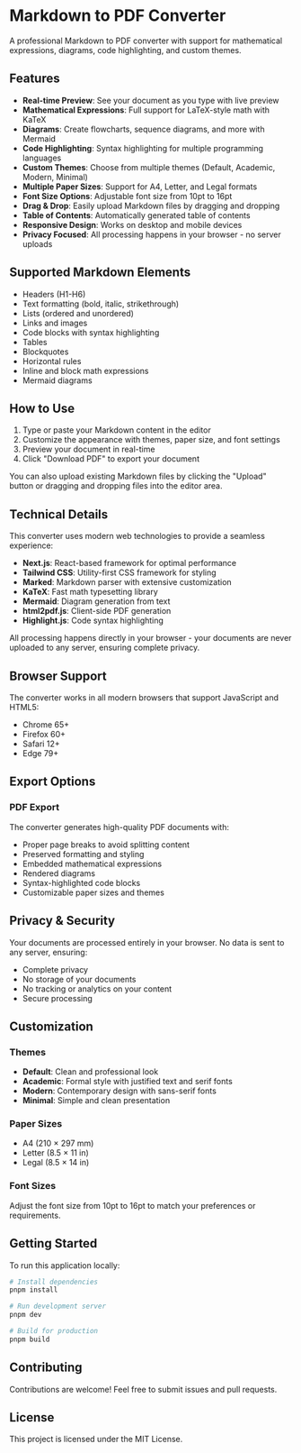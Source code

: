 # Markdown to PDF Converter

A professional Markdown to PDF converter with support for mathematical expressions, diagrams, code highlighting, and custom themes.

## Features

- **Real-time Preview**: See your document as you type with live preview
- **Mathematical Expressions**: Full support for LaTeX-style math with KaTeX
- **Diagrams**: Create flowcharts, sequence diagrams, and more with Mermaid
- **Code Highlighting**: Syntax highlighting for multiple programming languages
- **Custom Themes**: Choose from multiple themes (Default, Academic, Modern, Minimal)
- **Multiple Paper Sizes**: Support for A4, Letter, and Legal formats
- **Font Size Options**: Adjustable font size from 10pt to 16pt
- **Drag & Drop**: Easily upload Markdown files by dragging and dropping
- **Table of Contents**: Automatically generated table of contents
- **Responsive Design**: Works on desktop and mobile devices
- **Privacy Focused**: All processing happens in your browser - no server uploads

## Supported Markdown Elements

- Headers (H1-H6)
- Text formatting (bold, italic, strikethrough)
- Lists (ordered and unordered)
- Links and images
- Code blocks with syntax highlighting
- Tables
- Blockquotes
- Horizontal rules
- Inline and block math expressions
- Mermaid diagrams

## How to Use

1. Type or paste your Markdown content in the editor
2. Customize the appearance with themes, paper size, and font settings
3. Preview your document in real-time
4. Click "Download PDF" to export your document

You can also upload existing Markdown files by clicking the "Upload" button or dragging and dropping files into the editor area.

## Technical Details

This converter uses modern web technologies to provide a seamless experience:

- **Next.js**: React-based framework for optimal performance
- **Tailwind CSS**: Utility-first CSS framework for styling
- **Marked**: Markdown parser with extensive customization
- **KaTeX**: Fast math typesetting library
- **Mermaid**: Diagram generation from text
- **html2pdf.js**: Client-side PDF generation
- **Highlight.js**: Code syntax highlighting

All processing happens directly in your browser - your documents are never uploaded to any server, ensuring complete privacy.

## Browser Support

The converter works in all modern browsers that support JavaScript and HTML5:

- Chrome 65+
- Firefox 60+
- Safari 12+
- Edge 79+

## Export Options

### PDF Export

The converter generates high-quality PDF documents with:

- Proper page breaks to avoid splitting content
- Preserved formatting and styling
- Embedded mathematical expressions
- Rendered diagrams
- Syntax-highlighted code blocks
- Customizable paper sizes and themes

## Privacy & Security

Your documents are processed entirely in your browser. No data is sent to any server, ensuring:

- Complete privacy
- No storage of your documents
- No tracking or analytics on your content
- Secure processing

## Customization

### Themes

- **Default**: Clean and professional look
- **Academic**: Formal style with justified text and serif fonts
- **Modern**: Contemporary design with sans-serif fonts
- **Minimal**: Simple and clean presentation

### Paper Sizes

- A4 (210 × 297 mm)
- Letter (8.5 × 11 in)
- Legal (8.5 × 14 in)

### Font Sizes

Adjust the font size from 10pt to 16pt to match your preferences or requirements.

## Getting Started

To run this application locally:

```bash
# Install dependencies
pnpm install

# Run development server
pnpm dev

# Build for production
pnpm build
```

## Contributing

Contributions are welcome! Feel free to submit issues and pull requests.

## License

This project is licensed under the MIT License.